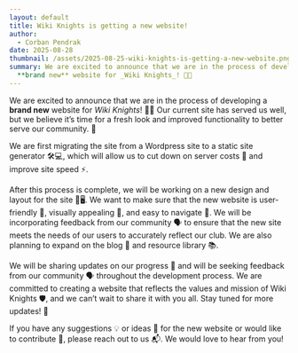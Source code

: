 ```yaml
---
layout: default
title: Wiki Knights is getting a new website!
author:
  - Corban Pendrak
date: 2025-08-28
thumbnail: /assets/2025-08-25-wiki-knights-is-getting-a-new-website.png
summary: We are excited to announce that we are in the process of developing a
  **brand new** website for _Wiki Knights_! 🚀✨
---
```

We are excited to announce that we are in the process of developing a **brand new** website for _Wiki Knights_! 🚀✨ Our current site has served us well, but we believe it’s time for a fresh look and improved functionality to better serve our community. 🌟

We are first migrating the site from a Wordpress site to a static site generator 🛠️💻, which will allow us to cut down on server costs 💸 and improve site speed ⚡.

After this process is complete, we will be working on a new design and layout for the site 🎨🖥️. We want to make sure that the new website is user-friendly 🤝, visually appealing 👀, and easy to navigate 🧭. We will be incorporating feedback from our community 🗣️ to ensure that the new site meets the needs of our users to accurately reflect our club. We are also planning to expand on the blog 📝 and resource library 📚.

We will be sharing updates on our progress 📢 and will be seeking feedback from our community 🗣️ throughout the development process. We are committed to creating a website that reflects the values and mission of Wiki Knights 🛡️, and we can’t wait to share it with you all. Stay tuned for more updates! 🔔

If you have any suggestions 💡 or ideas 💭 for the new website or would like to contribute 🤝, please reach out to us 📬. We would love to hear from you!